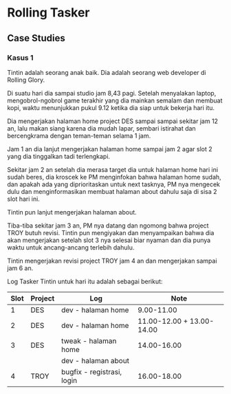 # Rolling Tasker

## Case Studies

### Kasus 1

Tintin adalah seorang anak baik. Dia adalah seorang web developer di Rolling Glory. 

Di suatu hari dia sampai studio jam 8,43 pagi. Setelah menyalakan laptop, mengobrol-ngobrol game terakhir yang dia mainkan semalam dan membuat kopi, waktu menunjukkan pukul 9.12 ketika dia siap untuk bekerja hari itu.

Dia mengerjakan halaman home project DES sampai sampai sekitar jam 12 an, lalu makan siang karena dia mudah lapar, sembari istirahat dan bercengkrama dengan teman-teman selama 1 jam. 

Jam 1 an dia lanjut mengerjakan halaman home sampai jam 2 agar slot 2 yang dia tinggalkan tadi terlengkapi. 

Sekitar jam 2 an setelah dia merasa target dia untuk halaman home hari ini sudah beres, dia kroscek ke PM menginfokan bahwa halaman home sudah, dan apakah ada yang diprioritaskan untuk next tasknya, PM nya mengecek dulu dan menginformasikan membuat halaman about dahulu saja di sisa 2 slot hari ini. 

Tintin pun lanjut mengerjakan halaman about.

Tiba-tiba sekitar jam 3 an, PM nya datang dan ngomong bahwa project TROY butuh revisi. Tintin pun mengiyakan dan menyampaikan bahwa dia akan mengerjakan setelah slot 3 nya selesai biar nyaman dan dia punya waktu untuk ancang-ancang terlebih dahulu. 

Tintin mengerjakan revisi project TROY jam 4 an dan mengerjakan sampai jam 6 an.

Log Tasker Tintin untuk hari itu adalah sebagai berikut:

| Slot | Project | Log | Note |
| -----| ------- | --- | ---- |
| 1 | DES | dev - halaman home | 9.00-11.00 |
| 2 | DES | dev - halaman home | 11.00-12.00 + 13.00-14.00 |
| 3 | DES | tweak - halaman home  | 14.00-16.00 |
|	|	| dev - halaman about |  |
| 4 | TROY | bugfix - registrasi, login | 16.00-18.00 |



